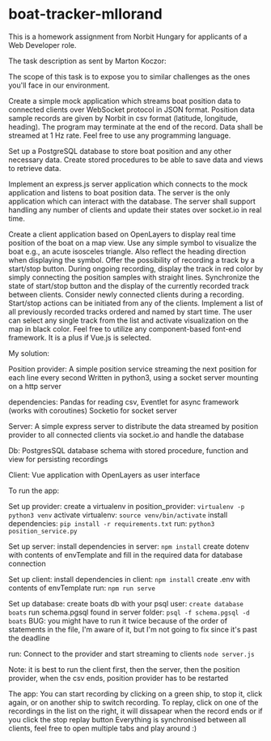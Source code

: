# boat-tracker-mllorand
This is a homework assignment from Norbit Hungary for applicants of a Web Developer role.

The task description as sent by Marton Koczor:

The scope of this task is to expose you to similar challenges as the ones you'll face in our environment.

Create a simple mock application which streams boat position data to connected clients over WebSocket protocol in JSON format. Position data sample records are given by Norbit in csv format (latitude, longitude, heading). The program may terminate at the end of the record. Data shall be streamed at 1 Hz rate. Feel free to use any programming language.

Set up a PostgreSQL database to store boat position and any other necessary data. Create stored procedures to be able to save data and views to retrieve data.

Implement an express.js server application which connects to the mock application and listens to boat position data. The server is the only application which can interact with the database. The server shall support handling any number of clients and update their states over socket.io in real time.

Create a client application based on OpenLayers to display real time position of the boat on a map view. Use any simple symbol to visualize the boat e.g., an acute isosceles triangle. Also reflect the heading direction when displaying the symbol. Offer the possibility of recording a track by a start/stop button. During ongoing recording, display the track in red color by simply connecting the position samples with straight lines. Synchronize the state of start/stop button and the display of the currently recorded track between clients. Consider newly connected clients during a recording. Start/stop actions can be initiated from any of the clients. Implement a list of all previously recorded tracks ordered and named by start time. The user can select any single track from the list and activate visualization on the map in black color. Feel free to utilize any component-based font-end framework. It is a plus if Vue.js is selected.


My solution:

Position provider:
A simple position service streaming the next position for each line every second
Written in python3, using a socket server mounting on a http server

dependencies: 
Pandas for reading csv,
Eventlet for async framework (works with coroutines)
Socketio for socket server

Server:
A simple express server to distribute the data streamed by position provider to all connected clients
via socket.io and handle the database

Db:
PostgresSQL database schema with stored procedure, function and view for persisting
recordings

Client:
Vue application with OpenLayers as user interface


To run the app:

Set up provider:
create a virtualenv in position_provider: 
```virtualenv -p python3 venv```
activate virtualenv: 
```source venv/bin/activate```
install dependencies: 
```pip install -r requirements.txt```
run: 
```python3 position_service.py```

Set up server:
install dependencies in server: 
```npm install```
create dotenv with contents of envTemplate and fill in the required data for database connection

Set up client:
install dependencies in client: 
```npm install```
create .env with contents of envTemplate
run: 
```npm run serve```

Set up database:
create boats db with your psql user:
```create database boats```
run schema.pgsql found in server folder:
```psql -f schema.pgsql -d boats```
BUG: you might have to run it twice because of the order of statements in the file, I'm aware of it, but I'm not going to fix since it's past the deadline

run:
Connect to the provider and start streaming to clients
```node server.js```

Note:
it is best to run the client first, then the server, then the position provider, when the csv ends, position provider has to be restarted

The app:
You can start recording by clicking on a green ship, to stop it, click again, or on another ship to switch recording.
To replay, click on one of the recordings in the list on the right, it will dissapear when the record ends or if you click the stop replay button
Everything is synchronised between all clients, feel free to open multiple tabs and play around :)



